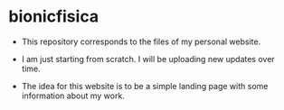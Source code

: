 # bionicfisica
* This repository corresponds to the files of my personal website.

* I am just starting from scratch. I will be uploading new updates over time.

* The idea for this website is to be a simple landing page with some information about my work.
